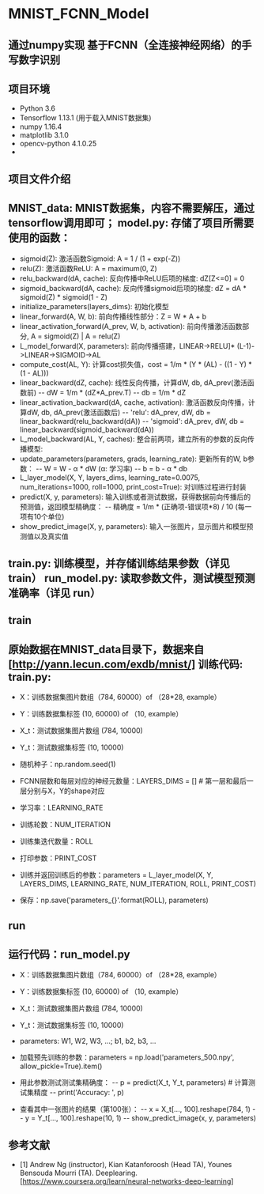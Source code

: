 # MNIST_FCNN_Model

通过numpy实现 基于FCNN（全连接神经网络）的手写数字识别
-
## 项目环境
- Python 3.6
- Tensorflow 1.13.1 (用于载入MNIST数据集)
- numpy 1.16.4
- matplotlib 3.1.0
- opencv-python 4.1.0.25
-
## 项目文件介绍
MNIST_data: MNIST数据集，内容不需要解压，通过tensorflow调用即可；
model.py: 存储了项目所需要使用的函数：
-
- sigmoid(Z): 激活函数Sigmoid: A = 1 / (1 + exp(-Z))
- relu(Z): 激活函数ReLU: A = maximum(0, Z)
- relu_backward(dA, cache): 反向传播中ReLU后项的梯度: dZ[Z<=0] = 0
- sigmoid_backward(dA, cache): 反向传播sigmoid后项的梯度: dZ = dA * sigmoid(Z) * sigmoid(1 - Z)
- initialize_parameters(layers_dims): 初始化模型
- linear_forward(A, W, b): 前向传播线性部分：Z = W * A + b
- linear_activation_forward(A_prev, W, b, activation): 前向传播激活函数部分, A = sigmoid(Z) | A = relu(Z)
- L_model_forward(X, parameters): 前向传播搭建，LINEAR->RELU]* (L-1)->LINEAR->SIGMOID->AL
- compute_cost(AL, Y): 计算cost损失值，cost = 1/m * (Y * (AL) - ((1 - Y) * (1 - AL)))
- linear_backward(dZ, cache): 线性反向传播，计算dW, db, dA_prev(激活函数前)
-- dW = 1/m * (dZ*A_prev.T)
-- db = 1/m * dZ
- linear_activation_backward(dA, cache, activation): 激活函数反向传播，计算dW, db, dA_prev(激活函数后)
-- 'relu': dA_prev, dW, db = linear_backward(relu_backward(dA))
-- 'sigmoid': dA_prev, dW, db = linear_backward(sigmoid_backward(dA))
- L_model_backward(AL, Y, caches): 整合前两项，建立所有的参数的反向传播模型:
- update_parameters(parameters, grads, learning_rate): 更新所有的W, b参数：
-- W = W - α * dW   (α: 学习率)
-- b = b - α * db
- L_layer_model(X, Y, layers_dims, learning_rate=0.0075, num_iterations=1000, roll=1000, print_cost=True): 对训练过程进行封装
- predict(X, y, parameters): 输入训练或者测试数据，获得数据前向传播后的预测值，返回模型精确度：
-- 精确度 = 1/m * (正确项-错误项*8) / 10     (每一项有10个单位)
- show_predict_image(X, y, parameters): 输入一张图片，显示图片和模型预测值以及真实值

train.py: 训练模型，并存储训练结果参数（详见 train）
run_model.py: 读取参数文件，测试模型预测准确率（详见 run）
-
## train
原始数据在MNIST_data目录下，数据来自[http://yann.lecun.com/exdb/mnist/]
训练代码: train.py:
-
- X：训练数据集图片数组（784, 60000）of （28*28, example）
- Y：训练数据集标签   (10, 60000)   of （10, example）
- X_t：测试数据集图片数组  (784, 10000)
- Y_t：测试数据集标签  (10, 10000)

- 随机种子：np.random.seed(1)
- FCNN层数和每层对应的神经元数量：LAYERS_DIMS = []    # 第一层和最后一层分别与X，Y的shape对应
- 学习率：LEARNING_RATE
- 训练轮数：NUM_ITERATION
- 训练集迭代数量：ROLL
- 打印参数：PRINT_COST

- 训练并返回训练后的参数：parameters = L_layer_model(X, Y, LAYERS_DIMS, LEARNING_RATE, NUM_ITERATION, ROLL,  PRINT_COST)
- 保存：np.save('parameters_{}'.format(ROLL), parameters)

## run
运行代码：run_model.py
-
- X：训练数据集图片数组（784, 60000）of （28*28, example）
- Y：训练数据集标签   (10, 60000)   of （10, example）
- X_t：测试数据集图片数组  (784, 10000)
- Y_t：测试数据集标签  (10, 10000)
- parameters: W1, W2, W3, ...; b1, b2, b3, ...

- 加载预先训练的参数：parameters = np.load('parameters_500.npy', allow_pickle=True).item()
- 用此参数测试测试集精确度：
-- p = predict(X_t, Y_t, parameters)   # 计算测试集精度
-- print('Accuracy: ', p)

- 查看其中一张图片的结果（第100张）：
-- x = X_t[..., 100].reshape(784, 1)
-- y = Y_t[..., 100].reshape(10, 1)
-- show_predict_image(x, y, parameters)

## 参考文献
- [1] Andrew Ng (instructor), Kian Katanforoosh (Head TA), Younes Bensouda Mourri (TA). Deeplearing. [https://www.coursera.org/learn/neural-networks-deep-learning]
